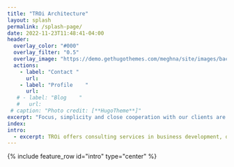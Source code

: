 ```yaml
---
title: "TROi Architecture"
layout: splash
permalink: /splash-page/
date: 2022-11-23T11:48:41-04:00
header:
  overlay_color: "#000"
  overlay_filter: "0.5"
  overlay_image: "https://demo.gethugothemes.com/meghna/site/images/backgrounds/hero-area.jpg"
  actions:
    - label: "Contact "
      url: 
    - label: "Profile    "
      url:
   # - label: "Blog    "
   #   url:
 # caption: "Photo credit: [**HugoTheme**]"
excerpt: "Focus, simplicity and close cooperation with our clients are the basis for creating practical solutions that have a real effect for our clients and their customers."
index:
intro: 
  - excerpt: TROi offers consulting services in business development, digitalization, Enterprise and solution architecture with a focus on customer value, quality and efficiency.
---
```


{% include feature_row id="intro" type="center" %}

